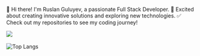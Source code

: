 
👋 Hi there! I'm Ruslan Guluyev, a passionate Full Stack Developer. 
🚀 Excited about creating innovative solutions and exploring new technologies. 
✅ Check out my repositories to see my coding journey!

![](https://komarev.com/ghpvc/?username=ruslanguliyev-github-username&color=grey)
<br/>
<br/>
![Top Langs](https://github-readme-stats.vercel.app/api/top-langs/?username=ruslanguliyev&langs_count=8&layout=compact)




